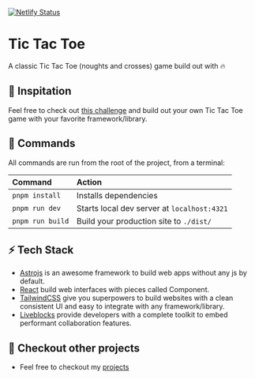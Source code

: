 [![Netlify Status](https://api.netlify.com/api/v1/badges/348f5996-0ceb-4cb3-b2c0-544534788dda/deploy-status)](https://app.netlify.com/sites/tictactoe-astro/deploys)

# Tic Tac Toe

A classic Tic Tac Toe (noughts and crosses) game build out with 🔥

## 🚀 Inspitation

Feel free to check out [this challenge](https://www.frontendmentor.io/challenges/tic-tac-toe-game-Re7ZF_E2v) and build out your own Tic Tac Toe game with your favorite framework/library.

## 🧞 Commands

All commands are run from the root of the project, from a terminal:

| Command          | Action                                      |
| :--------------- | :------------------------------------------ |
| `pnpm install`   | Installs dependencies                       |
| `pnpm run dev`   | Starts local dev server at `localhost:4321` |
| `pnpm run build` | Build your production site to `./dist/`     |

## ⚡️ Tech Stack

- [Astrojs](https://astro.build/) is an awesome framework to build web apps without any js by default.
- [React](https://docs.solidjs.com/) build web interfaces with pieces called Component.
- [TailwindCSS](https://tailwindcss.com/) give you superpowers to build websites with a clean consistent UI and easy to integrate with any framework/library.
- [Liveblocks](https://liveblocks.io/) provide developers with a complete toolkit to embed performant collaboration features.

## 👀 Checkout other projects

- Feel free to checkout my [projects](https://github.com/leoalipazaga#%EF%B8%8F-projects)
